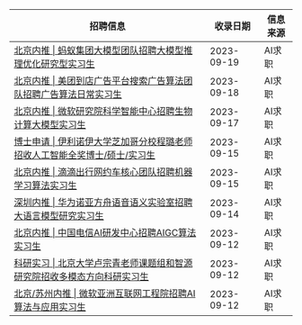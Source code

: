 | 招聘信息| 收录日期 | 信息来源 |
|-|-|-|
| [北京内推 \| 蚂蚁集团大模型团队招聘大模型推理优化研究型实习生](http://mp.weixin.qq.com/s?__biz=Mzg4NDY1NDU1OA==&mid=2247498743&idx=2&sn=44b6e648fab66cef06ad4bf94103c801&chksm=cfb65346f8c1da50d2d3a7905cef2b1d53643870c5a14fdb0a96d0d9aff2c84d30c3b0ff89b9#rd) |2023-09-19|AI求职
| [北京内推 \| 美团到店广告平台搜索广告算法团队招聘广告算法日常实习生](http://mp.weixin.qq.com/s?__biz=Mzg4NDY1NDU1OA==&mid=2247498730&idx=2&sn=54dc3767e6228b1efae97270de446c4c&chksm=cfb6535bf8c1da4df64219049e59a87898eb78776578d19dcf991697b29ba90a99e411530cbe#rd) |2023-09-18|AI求职
| [北京内推 \| 微软研究院科学智能中心招聘生物计算大模型实习生](http://mp.weixin.qq.com/s?__biz=Mzg4NDY1NDU1OA==&mid=2247498718&idx=1&sn=7ac416d052ab79273cf1ebcc0b48ca98&chksm=cfb6536ff8c1da7918c7ba43643302fe19abd830c4db682edea482cc24c1358ea9853d16b80c#rd) |2023-09-17|AI求职
| [博士申请 \| 伊利诺伊大学芝加哥分校程璐老师招收人工智能全奖博士/硕士/实习生](http://mp.weixin.qq.com/s?__biz=Mzg4NDY1NDU1OA==&mid=2247498707&idx=1&sn=0fc1e642bdee5da4113c5b157f660503&chksm=cfb65362f8c1da74ffeebc0e8faaf3a55dd14adefaa75656ac106eae21750cc7a19d9a677971#rd) |2023-09-15|AI求职
| [北京内推 \| 滴滴出行网约车核心团队招聘机器学习算法实习生](http://mp.weixin.qq.com/s?__biz=Mzg4NDY1NDU1OA==&mid=2247498707&idx=2&sn=097bb1af5f370c82a1b054d6921c8053&chksm=cfb65362f8c1da74dab91681924582670514832d68eb56078a8c72955249e7c707c3dc31da12#rd) |2023-09-15|AI求职
| [深圳内推 \| 华为诺亚方舟语音语义实验室招聘大语言模型研究实习生](http://mp.weixin.qq.com/s?__biz=Mzg4NDY1NDU1OA==&mid=2247498697&idx=2&sn=dd917c2137126103ea8ecda7fb101ae9&chksm=cfb65378f8c1da6ed34a5c9aa9b9ee15b7edec04bb82461040963131b1d51bc83ddd944d3417#rd) |2023-09-14|AI求职
| [北京内推 \| 中国电信AI研发中心招聘AIGC算法实习生](http://mp.weixin.qq.com/s?__biz=Mzg4NDY1NDU1OA==&mid=2247498686&idx=2&sn=1953344455a1f7fa4d851c798e4ae997&chksm=cfb6530ff8c1da19563150faccbdd4a02a65cbb78dbd86ef894ecd11327e67e951e44d037942#rd) |2023-09-12|AI求职
| [科研实习 \| 北京大学卢宗青老师课题组和智源研究院招收多模态方向科研实习生](http://mp.weixin.qq.com/s?__biz=Mzg4NDY1NDU1OA==&mid=2247498598&idx=1&sn=2988f9a67a3e95c203a04d9c0ac0276e&chksm=cfb653d7f8c1dac1e2a173cc19b215e4a5ba38f15d776462c4ef032c3deec7d06796a6b5ef67#rd) |2023-09-12|AI求职
| [北京/苏州内推 \| 微软亚洲互联网工程院招聘AI算法与应用实习生](http://mp.weixin.qq.com/s?__biz=Mzg4NDY1NDU1OA==&mid=2247498671&idx=2&sn=7f53666842f52065c2cb6b80e5286378&chksm=cfb6531ef8c1da088fe4b85d111df115a510904ad30e4be76da70a333187bee6ff085a176fc7#rd) |2023-09-12|AI求职
